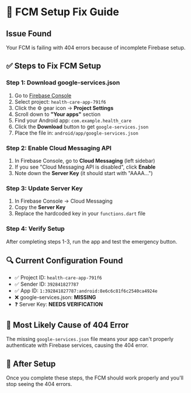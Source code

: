 # 🔧 FCM Setup Fix Guide

## Issue Found
Your FCM is failing with 404 errors because of incomplete Firebase setup.

## ✅ **Steps to Fix FCM Setup**

### Step 1: Download google-services.json
1. Go to [Firebase Console](https://console.firebase.google.com/)
2. Select project: `health-care-app-791f6`
3. Click the ⚙️ gear icon → **Project Settings**
4. Scroll down to **"Your apps"** section
5. Find your Android app: `com.example.health_care`
6. Click the **Download** button to get `google-services.json`
7. Place the file in: `android/app/google-services.json`

### Step 2: Enable Cloud Messaging API
1. In Firebase Console, go to **Cloud Messaging** (left sidebar)
2. If you see "Cloud Messaging API is disabled", click **Enable**
3. Note down the **Server Key** (it should start with "AAAA...")

### Step 3: Update Server Key
1. In Firebase Console → Cloud Messaging
2. Copy the **Server Key**
3. Replace the hardcoded key in your `functions.dart` file

### Step 4: Verify Setup
After completing steps 1-3, run the app and test the emergency button.

## 🔍 **Current Configuration Found**
- ✅ Project ID: `health-care-app-791f6`
- ✅ Sender ID: `392841827787`
- ✅ App ID: `1:392841827787:android:8e6c6c81f6c2540ca4924e`
- ❌ google-services.json: **MISSING**
- ❓ Server Key: **NEEDS VERIFICATION**

## 🚨 **Most Likely Cause of 404 Error**
The missing `google-services.json` file means your app can't properly authenticate with Firebase services, causing the 404 error.

## 📝 **After Setup**
Once you complete these steps, the FCM should work properly and you'll stop seeing the 404 errors.